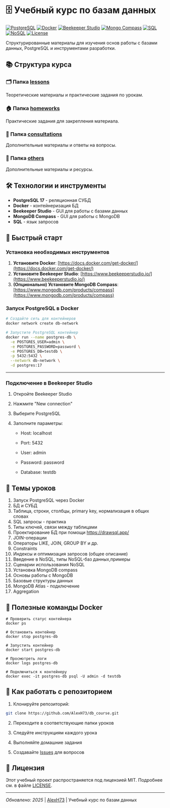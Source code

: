 # 🗄️ Учебный курс по базам данных

[![PostgreSQL](https://img.shields.io/badge/PostgreSQL-17-blue?logo=postgresql)](https://www.postgresql.org/download/)
[![Docker](https://img.shields.io/badge/Docker-✓-blue?logo=docker)](https://www.docker.com/get-started)
[![Beekeeper Studio](https://img.shields.io/badge/Beekeeper_Studio-✓-yellow?logo=beekeeperstudio)](https://www.beekeeperstudio.io/)
[![Mongo Compass](https://img.shields.io/badge/Mongo_Compass-✓-green?logo=mongodb)](https://www.mongodb.com/products/compass)
[![SQL](https://img.shields.io/badge/SQL-✓-orange?logo=sql)](https://en.wikipedia.org/wiki/SQL)
[![NoSQL](https://img.shields.io/badge/NoSQL-✓-purple?logo=nosql)](https://en.wikipedia.org/wiki/NoSQL)
[![License](https://img.shields.io/badge/License-MIT-green)](LICENSE)

Структурированные материалы для изучения основ работы с базами данных, PostgreSQL и инструментами разработки.

## 📚 Структура курса

### 🗂️ Папка [lessons](/lessons/)
Теоретические материалы и практические задания по урокам.

### 🏠 Папка [homeworks](/homeworks/)
Практические задания для закрепления материала.

### 💬 Папка [consultations](/consultations/)
Дополнительные материалы и ответы на вопросы.

### 📁 Папка [others](/others/)
Дополнительные материалы и ресурсы.

## 🛠️ Технологии и инструменты
- **PostgreSQL 17** - реляционная СУБД
- **Docker** - контейнеризация БД
- **Beekeeper Studio** - GUI для работы с базами данных
- **MongoDB Compass** - GUI для работы с MongoDB
- **SQL** - язык запросов

## 🚀 Быстрый старт

### Установка необходимых инструментов
1. **Установите Docker**: [https://docs.docker.com/get-docker/](https://docs.docker.com/get-docker/)
2. **Установите Beekeeper Studio**: [https://www.beekeeperstudio.io/](https://www.beekeeperstudio.io/)
3. **(Опционально) Установите MongoDB Compass**: [https://www.mongodb.com/products/compass](https://www.mongodb.com/products/compass)

### Запуск PostgreSQL в Docker
```bash
# Создайте сеть для контейнеров
docker network create db-network

# Запустите PostgreSQL контейнер
docker run --name postgres-db \
  -e POSTGRES_USER=admin \
  -e POSTGRES_PASSWORD=password \
  -e POSTGRES_DB=testdb \
  -p 5432:5432 \
  --network db-network \
  -d postgres:17
```
  ---
### Подключение в Beekeeper Studio

1.  Откройте Beekeeper Studio
    
2.  Нажмите "New connection"
    
3.  Выберите PostgreSQL
    
4.  Заполните параметры:
    
    -   Host: localhost
        
    -   Port: 5432
        
    -   User: admin
        
    -   Password: password
        
    -   Database: testdb
        

## 📖 Темы уроков

1. Запуск PostgreSQL через Docker
2. БД и СУБД
3. Таблица, строки, столбцы, primary key, нормализация в общих словах
4. SQL запросы - практика
5. Типы ключей, связи между таблицами
6. Проектирование БД при помощи https://drawsql.app/
7. JOIN-операции
8. Операторы LIKE, JOIN, GROUP BY и др.
9. Constraints
10. Индексы и оптимизация запросов (общее описание)
11. Введение в NoSQL, типы NoSQL-баз данных,примеры
12. Сценарии использования NoSQL
13. Установка MongoDB compass
14. Основы работы с MongoDB
15. Базовые структуры данных
16. MongoDB Atlas - подключение
17. Aggregation


## 🔧 Полезные команды Docker

```shell
# Проверить статус контейнера
docker ps

# Остановить контейнер
docker stop postgres-db

# Запустить контейнер
docker start postgres-db

# Просмотреть логи
docker logs postgres-db

# Подключиться к контейнеру
docker exec -it postgres-db psql -U admin -d testdb
```

## 🤝 Как работать с репозиторием

1.  Клонируйте репозиторий:
```bash
git clone https://github.com/AlexH73/db_course.git
```

2.  Переходите в соответствующие папки уроков
    
3.  Следуйте инструкциям каждого урока
    
4.  Выполняйте домашние задания

5.  Создавайте [Issues](https://github.com/AlexH73/db_course/issues) для вопросов

## 📝 Лицензия

Этот учебный проект распространяется под лицензией MIT. Подробнее см. в файле [LICENSE](LICENSE).

___

_Обновлено: 2025_ | [AlexH73](https://github.com/AlexH73) | Учебный курс по базам данных